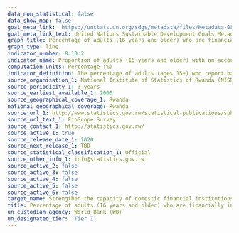 ```yaml
---
data_non_statistical: false
data_show_map: false
goal_meta_link: 'https://unstats.un.org/sdgs/metadata/files/Metadata-08-10-02.pdf'
goal_meta_link_text: United Nations Sustainable Development Goals Metadata (PDF 210KB)
graph_title: Percentage of adults (16 years and older) who are financially included 
graph_type: line
indicator_number: 8.10.2
indicator_name: Proportion of adults (15 years and older) with an account at a bank or other financial institution or with a mobile-money-service provider
computation_units: Percentage (%)
indicator_definition: The percentage of adults (ages 15+) who report having an account (by themselves or together with someone else) at a bank or another type of financial institution or personally using a mobile money service in the past 12 months. 
source_organisation_1: National Institute of Statistics of Rwanda (NISR)
source_periodicity_1: 3 years 
source_earliest_available_1: 2000
source_geographical_coverage_1: Rwanda
national_geographical_coverage: Rwanda
source_url_1: http://www.statistics.gov.rw/statistical-publications/subject/business%2C-establishment%2C-finance
source_url_text_1: FinScope Survey
source_contact_1: http://statistics.gov.rw/ 
source_active_1: true
source_release_date_1: 2020
source_next_release_1: TBD
source_statistical_classification_1: Official
source_other_info_1: info@statistics.gov.rw
source_active_2: false
source_active_3: false
source_active_4: false
source_active_5: false
source_active_6: false
target_name: Strengthen the capacity of domestic financial institutions to encourage and expand access to banking, insurance and financial services for all
title: Percentage of adults (16 years and older) who are financially included 
un_custodian_agency: World Bank (WB)
un_designated_tier: 'Tier I'
---
```

